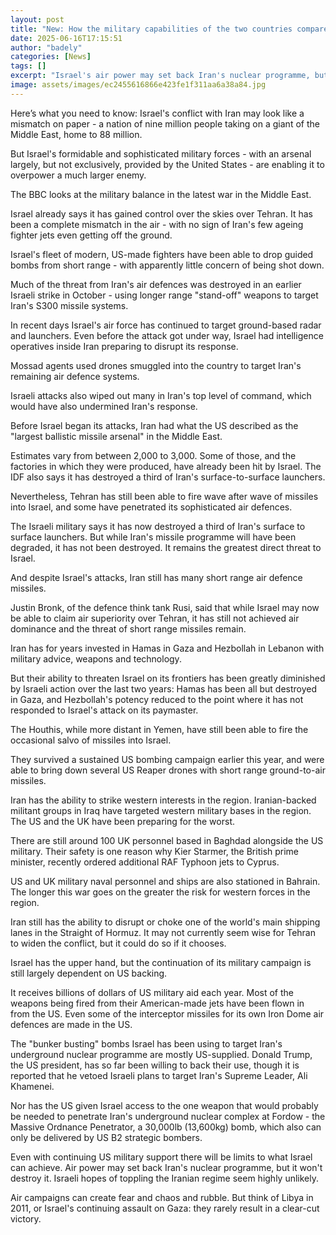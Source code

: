 ```yaml
---
layout: post
title: "New: How the military capabilities of the two countries compare"
date: 2025-06-16T17:15:51
author: "badely"
categories: [News]
tags: []
excerpt: "Israel's air power may set back Iran's nuclear programme, but it won't destroy it."
image: assets/images/ec2455616866e423fe1f311aa6a38a84.jpg
---
```


Here’s what you need to know: Israel's conflict with Iran may look like a mismatch on paper - a nation of nine million people taking on a giant of the Middle East, home to 88 million.

But Israel's formidable and sophisticated military forces - with an arsenal largely, but not exclusively, provided by the United States - are enabling it to overpower a much larger enemy.

The BBC looks at the military balance in the latest war in the Middle East.

Israel already says it has gained control over the skies over Tehran. It has been a complete mismatch in the air - with no sign of Iran's few ageing fighter jets even getting off the ground. 

Israel's fleet of modern, US-made fighters have been able to drop guided bombs from short range - with apparently little concern of being shot down.

Much of the threat from Iran's air defences was destroyed in an earlier Israeli strike in October - using longer range "stand-off" weapons to target Iran's S300 missile systems. 

In recent days Israel's air force has continued to target ground-based radar and launchers. Even before the attack got under way, Israel had intelligence operatives inside Iran preparing to disrupt its response. 

Mossad agents used drones smuggled into the country to target Iran's remaining air defence systems.

Israeli attacks also wiped out many in Iran's top level of command, which would have also undermined Iran's response.

Before Israel began its attacks, Iran had what the US described as the "largest ballistic missile arsenal" in the Middle East.

Estimates vary from between 2,000 to 3,000. Some of those, and the factories in which they were produced, have already been hit by Israel. The IDF also says it has destroyed a third of Iran's surface-to-surface launchers.

Nevertheless, Tehran has still been able to fire wave after wave of missiles into Israel, and some have penetrated its sophisticated air defences. 

The Israeli military says it has now destroyed a third of Iran's surface to surface launchers. But while Iran's missile programme will have been degraded, it has not been destroyed. It remains the greatest direct threat to Israel.

And despite Israel's attacks, Iran still has many short range air defence missiles.

Justin Bronk, of the defence think tank Rusi, said that while Israel may now be able to claim air superiority over Tehran, it has still not achieved air dominance and the threat of short range missiles remain.

Iran has for years invested in Hamas in Gaza and Hezbollah in Lebanon with military advice, weapons and technology. 

But their ability to threaten Israel on its frontiers has been greatly diminished by Israeli action over the last two years: Hamas has been all but destroyed in Gaza, and Hezbollah's potency reduced to the point where it has not responded to Israel's attack on its paymaster.

The Houthis, while more distant in Yemen, have still been able to fire the occasional salvo of missiles into Israel. 

They survived a sustained US bombing campaign earlier this year, and were able to bring down several US Reaper drones with short range ground-to-air missiles. 

Iran has the ability to strike western interests in the region. Iranian-backed militant groups in Iraq have targeted western military bases in the region. The US and the UK have been preparing for the worst. 

There are still around 100 UK personnel based in Baghdad alongside the US military. Their safety is one reason why Kier Starmer, the British prime minister, recently ordered additional RAF Typhoon jets to Cyprus. 

US and UK military naval personnel and ships are also stationed in Bahrain. The longer this war goes on the greater the risk for western forces in the region.

Iran still has the ability to disrupt or choke one of the world's main shipping lanes in the Straight of Hormuz. It may not currently seem wise for Tehran to widen the conflict, but it could do so if it chooses.

Israel has the upper hand, but the continuation of its military campaign is still largely dependent on US backing. 

It receives billions of dollars of US military aid each year. Most of the weapons being fired from their American-made jets have been flown in from the US. Even some of the interceptor missiles for its own Iron Dome air defences are made in the US.

The "bunker busting"  bombs Israel has been using to target Iran's underground nuclear programme are mostly US-supplied. Donald Trump, the US president, has so far been willing to back their use, though it is reported that he vetoed Israeli plans to target Iran's Supreme Leader, Ali Khamenei.

Nor has the US given Israel access to the one weapon that would probably be needed to penetrate Iran's underground nuclear complex at Fordow - the Massive Ordnance Penetrator, a 30,000lb (13,600kg) bomb, which also can only be delivered by US B2 strategic bombers.

Even with continuing US military support there will be limits to what Israel can achieve. Air power may set back Iran's nuclear programme, but it won't destroy it. Israeli hopes of toppling the Iranian regime seem highly unlikely. 

Air campaigns can create fear and chaos and rubble. But think of Libya in 2011, or Israel's continuing assault on Gaza: they rarely result in a clear-cut victory.

